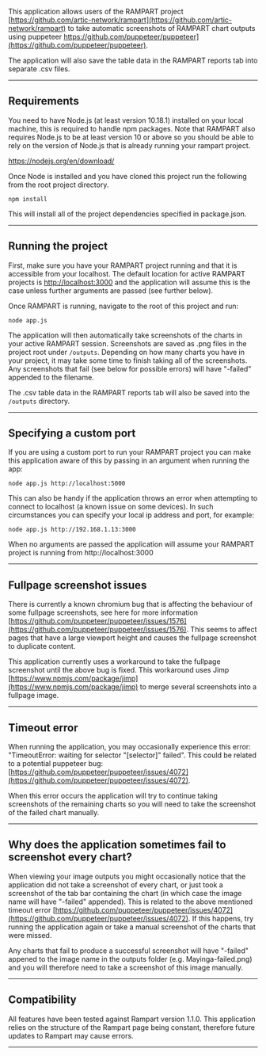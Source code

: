 This application allows users of the RAMPART project [https://github.com/artic-network/rampart](https://github.com/artic-network/rampart) to take automatic screenshots of RAMPART chart outputs using puppeteer https://github.com/puppeteer/puppeteer](https://github.com/puppeteer/puppeteer).

The application will also save the table data in the RAMPART reports tab into separate .csv files.

---

## Requirements

You need to have Node.js (at least version 10.18.1) installed on your local machine, this is required to handle npm packages. Note that RAMPART also requires Node.js to be at least version 10 or above so you should be able to rely on the version of Node.js that is already running your rampart project.

https://nodejs.org/en/download/

Once Node is installed and you have cloned this project run the following from the root project directory.

```shell script
npm install
```

This will install all of the project dependencies specified in package.json.

---

## Running the project

First, make sure you have your RAMPART project running and that it is accessible from your localhost. The default location for active RAMPART projects is [http://localhost:3000](http://localhost:3000) and the application will assume this is the case unless further arguments are passed (see further below).

Once RAMPART is running, navigate to the root of this project and run:

```shell script
node app.js
```

The application will then automatically take screenshots of the charts in your active RAMPART session. Screenshots are saved as .png files in the project root under `/outputs`. Depending on how many charts you have in your project, it may take some time to finish taking all of the screenshots. Any screenshots that fail (see below for possible errors) will have "-failed" appended to the filename.

The .csv table data in the RAMPART reports tab will also be saved into the `/outputs` directory.

---

## Specifying a custom port

If you are using a custom port to run your RAMPART project you can make this application aware of this by passing in an argument when running the app:

```shell script
node app.js http://localhost:5000
```

This can also be handy if the application throws an error when attempting to connect to localhost (a known issue on some devices). In such circumstances you can specify your local ip address and port, for example:

```shell script
node app.js http://192.168.1.13:3000
```

When no arguments are passed the application will assume your RAMPART project is running from http://localhost:3000

---

## Fullpage screenshot issues

There is currently a known chromium bug that is affecting the behaviour of some fullpage screenshots, see here for more information [https://github.com/puppeteer/puppeteer/issues/1576](https://github.com/puppeteer/puppeteer/issues/1576). This seems to affect pages that have a large viewport height and causes the fullpage screenshot to duplicate content.

This application currently uses a workaround to take the fullpage screenshot until the above bug is fixed. This workaround uses Jimp [https://www.npmjs.com/package/jimp](https://www.npmjs.com/package/jimp) to merge several screenshots into a fullpage image.

---

## Timeout error

When running the application, you may occasionally experience this error: "TimeoutError: waiting for selector "[selector]" failed". This could be related to a potential puppeteer bug: [https://github.com/puppeteer/puppeteer/issues/4072](https://github.com/puppeteer/puppeteer/issues/4072).

When this error occurs the application will try to continue taking screenshots of the remaining charts so you will need to take the screenshot of the failed chart manually.

---

## Why does the application sometimes fail to screenshot every chart?

When viewing your image outputs you might occasionally notice that the application did not take a screenshot of every chart, or just took a screenshot of the tab bar containing the chart (in which case the image name will have "-failed" appended). This is related to the above mentioned timeout error [https://github.com/puppeteer/puppeteer/issues/4072](https://github.com/puppeteer/puppeteer/issues/4072). If this happens, try running the application again or take a manual screenshot of the charts that were missed.

Any charts that fail to produce a successful screenshot will have "-failed" appened to the image name in the outputs folder (e.g. Mayinga-failed.png) and you will therefore need to take a screenshot of this image manually.

---

## Compatibility

All features have been tested against Rampart version 1.1.0. This application relies on the structure of the Rampart page being constant, therefore future updates to Rampart may cause errors.

---
